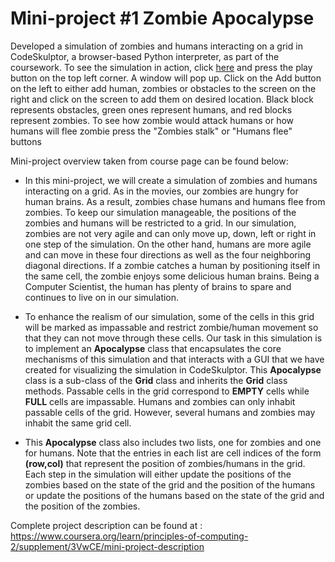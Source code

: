 # Mini-project #1 Zombie Apocalypse

Developed a simulation of zombies and humans interacting on a grid in CodeSkulptor, a browser-based Python interpreter, as part of the coursework. To see the simulation in action, click [here](http://www.codeskulptor.org/#user46_uQfN1iv6Qq_0.py) and press the play button on the top left corner. A window will pop up. Click on the Add button on the left to either add human, zombies or obstacles to the screen on the right and click on the screen to add them on desired location. Black block represents obstacles, green ones represent humans, and red blocks represent zombies. To see how zombie would attack humans or how humans will flee zombie press the "Zombies stalk" or "Humans flee" buttons

Mini-project overview taken from course page can be found below:
* In this mini-project, we will create a simulation of zombies and humans interacting on a grid. As in the movies, our zombies are hungry for human brains. As a result, zombies chase humans and humans flee from zombies. To keep our simulation manageable, the positions of the zombies and humans will be restricted to a grid. In our simulation, zombies are not very agile and can only move up, down, left or right in one step of the simulation. On the other hand, humans are more agile and can move in these four directions as well as the four neighboring diagonal directions. If a zombie catches a human by positioning itself in the same cell, the zombie enjoys some delicious human brains. Being a Computer Scientist, the human has plenty of brains to spare and continues to live on in our simulation.

* To enhance the realism of our simulation, some of the cells in this grid will be marked as impassable and restrict zombie/human movement so that they can not move through these cells. Our task in this simulation is to implement an **Apocalypse** class that encapsulates the core mechanisms of this simulation and that interacts with a GUI that we have created for visualizing the simulation in CodeSkulptor. This **Apocalypse** class is a sub-class of the **Grid** class and inherits the **Grid** class methods. Passable cells in the grid correspond to **EMPTY** cells while **FULL** cells are impassable. Humans and zombies can only inhabit passable cells of the grid. However, several humans and zombies may inhabit the same grid cell.

* This **Apocalypse** class also includes two lists, one for zombies and one for humans. Note that the entries in each list are cell indices of the form **(row,col)** that represent the position of zombies/humans in the grid. Each step in the simulation will either update the positions of the zombies based on the state of the grid and the position of the humans or update the positions of the humans based on the state of the grid and the position of the zombies.

Complete project description can be found at : 
<https://www.coursera.org/learn/principles-of-computing-2/supplement/3VwCE/mini-project-description>